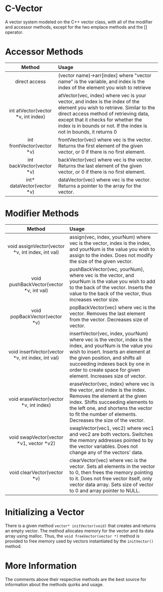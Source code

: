 # C-Vector
A vector system modeled on the C++ vector class, with all of the modifier and accessor methods, except for the two emplace methods and the [] operator.

# Accessor Methods
|Method|Usage|
|:-:|:-|
|direct access|(vector name)->arr[index] where "vector name" is the variable, and index is the index of the element you wish to retrieve|
|int atVector(vector *v, int index)|atVector(vec, index) where vec is your vector, and index is the index of the element you wish to retrieve. Similar to the direct access method of retrieving data, except that it checks for whether the index is in bounds or not. If the index is not in bounds, it returns 0|
|int frontVector(vector *v)|frontVector(vec) where vec is the vector. Returns the first element of the given vector, or 0 if there is no first element.|
|int backVector(vector *v)|backVector(vec) where vec is the vector. Returns the last element of the given vector, or 0 if there is no first element.|
|int* dataVector(vector *v)|dataVector(vec) where vec is the vector. Returns a pointer to the array for the vector.|

# Modifier Methods
|Method|Usage|
|:-:|:-|
|void assignVector(vector *v, int index, int val)|assign(vec, index, yourNum) where vec is the vector, index is the index, and yourNum is the value you wish to assign to the index. Does not modify the size of the given vector.|
|void pushBackVector(vector *v, int val)|pushBackVector(vec, yourNum), where vec is the vector, and yourNum is the value you wish to add to the back of the vector. Inserts the value to the back of the vector, thus increases vector size.|
|void popBackVector(vector *v)|popBackVector(vec) where vec is the vector. Removes the last element from the vector. Decreases size of vector.|
|void insertVector(vector *v, int index, int val)|insertVector(vec, index, yourNum) where vec is the vector, index is the index, and yourNum is the value you wish to insert. Inserts an element at the given position, and shifts all succeeding indexes back by one in order to create space for given element. Increases size of vector.|
|void eraseVector(vector *v, int index)|eraseVector(vec, index) where vec is the vector, and index is the index. Removes the element at the given index. Shifts succeeding elements to the left one, and shortens the vector to fit the number of elements. Decreases the size of the vector.|
|void swapVector(vector *v1, vector *v2)|swapVector(vec1, vec2) where vec1 and vec2 are both vectors. Switches the memory addresses pointed to by the vector variables. Does not change any of the vectors' data.|
|void clearVector(vector *v)|clearVector(vec) where vec is the vector. Sets all elements in the vector to 0, then frees the memory pointing to it. Does not free vector itself, only vector data array. Sets size of vector to 0 and array pointer to NULL.|

# Initializing a Vector
There is a given method `vector* initVector(void)` that creates and returns an empty vector. The method allocates memory for the vector and its data array using malloc. Thus, the `void freeVector(vector *)` method is provided to free memory used by vectors instantiated by the `initVector()` method.

# More Information
The comments above their respective methods are the best source for information about the methods quirks and usage. 
